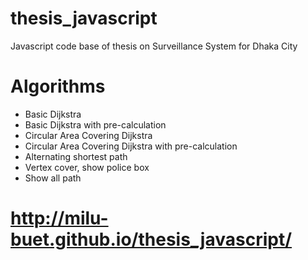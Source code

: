 # thesis_javascript
Javascript code base of thesis on Surveillance System for Dhaka City

# Algorithms
- Basic Dijkstra
- Basic Dijkstra with pre-calculation
- Circular Area Covering Dijkstra
- Circular Area Covering Dijkstra with pre-calculation
- Alternating shortest path
- Vertex cover, show police box
- Show all path


# http://milu-buet.github.io/thesis_javascript/


